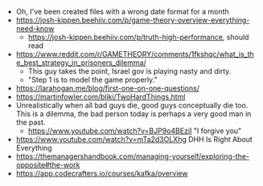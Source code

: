 - Oh, I've been created files with a wrong date format for a month
- https://josh-kippen.beehiiv.com/p/game-theory-overview-everything-need-know
	- https://josh-kippen.beehiiv.com/p/truth-high-performance, should read
- https://www.reddit.com/r/GAMETHEORY/comments/1fkshqc/what_is_the_best_strategy_in_prisoners_dilemma/
	- This guy takes the point, Israel gov is playing nasty and dirty.
	- "Step 1 is to model the game properly."
- https://larahogan.me/blog/first-one-on-one-questions/
- https://martinfowler.com/bliki/TwoHardThings.html
- Unrealistically when all bad guys die, good guys conceptually die too. This is a dilemma, the bad person today is perhaps a very good man in the past.
	- https://www.youtube.com/watch?v=BJP9o4BEziI "I forgive you"
- https://www.youtube.com/watch?v=mTa2d3OLXhg DHH Is Right About Everything
- https://themanagershandbook.com/managing-yourself/exploring-the-opposite#the-work
- https://app.codecrafters.io/courses/kafka/overview